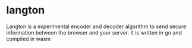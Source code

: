 # langton
Langton is a experimental encoder and decoder algorithm to send secure information between the browser and your server. It is written in go and compiled in wasm
